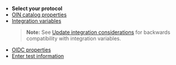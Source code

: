   * **Select your protocol**
   * [OIN catalog properties](/docs/guides/submit-oin-app/openidconnect/main/#oin-catalog-properties)
   * [Integration variables](/docs/guides/submit-oin-app/openidconnect/main/#integration-variables)
      > **Note:** See [Update integration considerations](#update-integration-considerations) for backwards compatibility with integration variables.
   * [OIDC properties](/docs/guides/submit-oin-app/openidconnect/main/#properties)
   * [Enter test information](/docs/guides/submit-oin-app/openidconnect/main/#enter-test-information)
